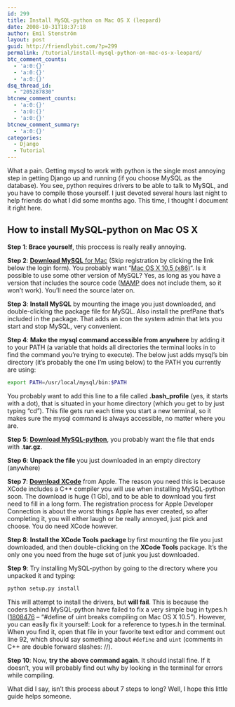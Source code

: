 ```yaml
---
id: 299
title: Install MySQL-python on Mac OS X (leopard)
date: 2008-10-31T18:37:18
author: Emil Stenström
layout: post
guid: http://friendlybit.com/?p=299
permalink: /tutorial/install-mysql-python-on-mac-os-x-leopard/
btc_comment_counts:
  - 'a:0:{}'
  - 'a:0:{}'
  - 'a:0:{}'
dsq_thread_id:
  - "205287830"
btcnew_comment_counts:
  - 'a:0:{}'
  - 'a:0:{}'
  - 'a:0:{}'
btcnew_comment_summary:
  - 'a:0:{}'
categories:
  - Django
  - Tutorial
---
```

What a pain. Getting mysql to work with python is the single most annoying step in getting Django up and running (if you choose MySQL as the database). You see, python requires drivers to be able to talk to MySQL, and you have to compile those yourself. I just devoted several hours last night to help friends do what I did some months ago. This time, I thought I document it right here.

## How to install MySQL-python on Mac OS X

**Step 1**: **Brace yourself**, this proccess is really really annoying.

**Step 2**: [**Download MySQL** for Mac](http://dev.mysql.com/downloads/mysql/5.0.html#macosx-dmg) (Skip registration by clicking the link below the login form). You probably want &#8220;[Mac OS X 10.5 (x86)](http://dev.mysql.com/get/Downloads/MySQL-5.0/mysql-5.0.67-osx10.5-x86.dmg/from/http://mysql.mirror.kangaroot.net/)&#8220;. Is it possible to use some other version of MySQL? Yes, as long as you have a version that includes the source code ([MAMP](http://www.mamp.info/en/mamp.html) does not include them, so it won&#8217;t work). You&#8217;ll need the source later on.

**Step 3**: **Install MySQL** by mounting the image you just downloaded, and double-clicking the package file for MySQL. Also install the prefPane that&#8217;s included in the package. That adds an icon the system admin that lets you start and stop MySQL, very convenient.

**Step 4**: **Make the mysql command accessible from anywhere** by adding it to your PATH (a variable that holds all directories the terminal looks in to find the command you&#8217;re trying to execute). The below just adds mysql&#8217;s bin directory (it&#8217;s probably the one I&#8217;m using below) to the PATH you currently are using:

```bash
export PATH=/usr/local/mysql/bin:$PATH
```

You probably want to add this line to a file called **.bash_profile** (yes, it starts with a dot), that is situated in your home directory (which you get to by just typing &#8220;cd&#8221;). This file gets run each time you start a new terminal, so it makes sure the mysql command is always accessible, no matter where you are.

**Step 5**: **[Download MySQL-python](https://sourceforge.net/project/showfiles.php?group_id=22307&package_id=15775)**, you probably want the file that ends with .**tar.gz**.

**Step 6**: **Unpack the file** you just downloaded in an empty directory (anywhere)

**Step 7**: **[Download XCode](http://developer.apple.com/technology/xcode.html)** from Apple. The reason you need this is because XCode includes a C++ compiler you will use when installing MySQL-python soon. The download is huge (1 Gb), and to be able to download you first need to fill in a long form. The registration process for Apple Developer Connection is about the worst things Apple has ever created, so after completing it, you will either laugh or be really annoyed, just pick and choose. You do need XCode however.

**Step 8**: **Install the XCode Tools** **package** by first mounting the file you just downloaded, and then double-clicking on the **XCode Tools** package. It&#8217;s the only one you need from the huge set of junk you just downloaded.

**Step 9**: Try installing MySQL-python by going to the directory where you unpacked it and typing:

```bash
python setup.py install
```

This will attempt to install the drivers, but **will fail**. This is because the coders behind MySQL-python have failed to fix a very simple bug in types.h ([1808476](https://sourceforge.net/tracker/?func=detail&aid=1808476&group_id=22307&atid=374932) &#8211; &#8220;#define of uint breaks compiling on Mac OS X 10.5&#8221;). However, you can easily fix it yourself: Look for a reference to types.h in the terminal. When you find it, open that file in your favorite text editor and comment out line 92, which should say something about `#define` and `uint` (comments in C++ are double forward slashes: //).

**Step 10**: Now, **try the above command again**. It should install fine. If it doesn&#8217;t, you will probably find out why by looking in the terminal for errors while compiling.

What did I say, isn&#8217;t this process about 7 steps to long? Well, I hope this little guide helps someone.
